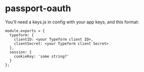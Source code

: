 # passport-oauth

You'll need a keys.js in config with your app keys, and this format:

```
module.exports = {
  typeform: {
    clientID: <your Typeform client ID>,
    clientSecret: <your Typeform client Secret>
  },
  session: {
    cookieKey: 'some string?'
  }
};
```
